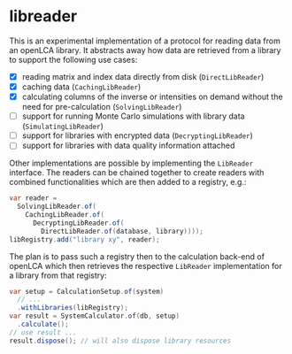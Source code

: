 # libreader

This is an experimental implementation of a protocol for reading data from an openLCA library. It abstracts away how data are retrieved from a library to support the following use cases:

* [x] reading matrix and index data directly from disk (`DirectLibReader`)
* [x] caching data (`CachingLibReader`)
* [x] calculating columns of the inverse or intensities on demand without the need for pre-calculation (`SolvingLibReader`)
* [ ] support for running Monte Carlo simulations with library data (`SimulatingLibReader`)
* [ ] support for libraries with encrypted data (`DecryptingLibReader`)
* [ ] support for libraries with data quality information attached

Other implementations are possible by implementing the `LibReader` interface. The readers can be chained together to create readers with combined functionalities which are then added to a registry, e.g.:

```java
var reader =
  SolvingLibReader.of(
    CachingLibReader.of(
      DecryptingLibReader.of(
        DirectLibReader.of(database, library))));
libRegistry.add("library xy", reader);
```

The plan is to pass such a registry then to the calculation back-end of openLCA which then retrieves the respective `LibReader` implementation for a library from that registry:

```java
var setup = CalculationSetup.of(system)
  // ...
  .withLibraries(libRegistry);
var result = SystemCalculator.of(db, setup)
  .calculate();
// use result ...
result.dispose(); // will also dispose library resources
```
